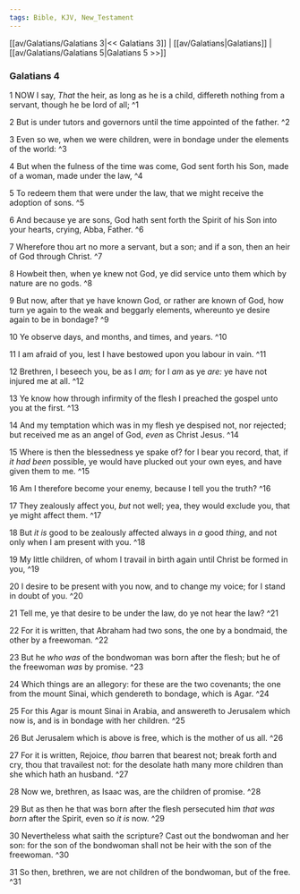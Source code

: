 ```yaml
---
tags: Bible, KJV, New_Testament
---
```


[[av/Galatians/Galatians 3|<< Galatians 3]] | [[av/Galatians|Galatians]] | [[av/Galatians/Galatians 5|Galatians 5 >>]]

### Galatians 4

1 NOW I say, _That_ the heir, as long as he is a child, differeth nothing from a servant, though he be lord of all; ^1

2 But is under tutors and governors until the time appointed of the father. ^2

3 Even so we, when we were children, were in bondage under the elements of the world: ^3

4 But when the fulness of the time was come, God sent forth his Son, made of a woman, made under the law, ^4

5 To redeem them that were under the law, that we might receive the adoption of sons. ^5

6 And because ye are sons, God hath sent forth the Spirit of his Son into your hearts, crying, Abba, Father. ^6

7 Wherefore thou art no more a servant, but a son; and if a son, then an heir of God through Christ. ^7

8 Howbeit then, when ye knew not God, ye did service unto them which by nature are no gods. ^8

9 But now, after that ye have known God, or rather are known of God, how turn ye again to the weak and beggarly elements, whereunto ye desire again to be in bondage? ^9

10 Ye observe days, and months, and times, and years. ^10

11 I am afraid of you, lest I have bestowed upon you labour in vain. ^11

12 Brethren, I beseech you, be as I _am;_ for I _am_ as ye _are:_ ye have not injured me at all. ^12

13 Ye know how through infirmity of the flesh I preached the gospel unto you at the first. ^13

14 And my temptation which was in my flesh ye despised not, nor rejected; but received me as an angel of God, _even_ as Christ Jesus. ^14

15 Where is then the blessedness ye spake of? for I bear you record, that, if _it_ _had_ _been_ possible, ye would have plucked out your own eyes, and have given them to me. ^15

16 Am I therefore become your enemy, because I tell you the truth? ^16

17 They zealously affect you, _but_ not well; yea, they would exclude you, that ye might affect them. ^17

18 But _it_ _is_ good to be zealously affected always in _a_ good _thing_, and not only when I am present with you. ^18

19 My little children, of whom I travail in birth again until Christ be formed in you, ^19

20 I desire to be present with you now, and to change my voice; for I stand in doubt of you. ^20

21 Tell me, ye that desire to be under the law, do ye not hear the law? ^21

22 For it is written, that Abraham had two sons, the one by a bondmaid, the other by a freewoman. ^22

23 But he _who_ _was_ of the bondwoman was born after the flesh; but he of the freewoman _was_ by promise. ^23

24 Which things are an allegory: for these are the two covenants; the one from the mount Sinai, which gendereth to bondage, which is Agar. ^24

25 For this Agar is mount Sinai in Arabia, and answereth to Jerusalem which now is, and is in bondage with her children. ^25

26 But Jerusalem which is above is free, which is the mother of us all. ^26

27 For it is written, Rejoice, _thou_ barren that bearest not; break forth and cry, thou that travailest not: for the desolate hath many more children than she which hath an husband. ^27

28 Now we, brethren, as Isaac was, are the children of promise. ^28

29 But as then he that was born after the flesh persecuted him _that_ _was_ _born_ after the Spirit, even so _it_ _is_ now. ^29

30 Nevertheless what saith the scripture? Cast out the bondwoman and her son: for the son of the bondwoman shall not be heir with the son of the freewoman. ^30

31 So then, brethren, we are not children of the bondwoman, but of the free. ^31

